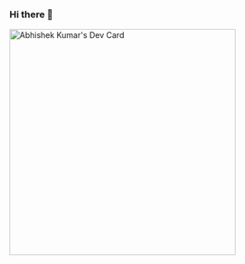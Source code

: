 ### Hi there 👋
<a href="https://app.daily.dev/abskr82"><img src="https://api.daily.dev/devcards/d2119bf8f8cc4a128cc65f2cbf482a94.png?r=j7t" width="400" alt="Abhishek Kumar's Dev Card"/></a>


<!--
**abskr82/abskr82** is a ✨ _special_ ✨ repository because its `README.md` (this file) appears on your GitHub profile.

Here are some ideas to get you started:

- 🔭 I’m currently working on ...
- 🌱 I’m currently learning ...
- 👯 I’m looking to collaborate on ...
- 🤔 I’m looking for help with ...
- 💬 Ask me about ...
- 📫 How to reach me: ...
- 😄 Pronouns: ...
- ⚡ Fun fact: ...
-->
